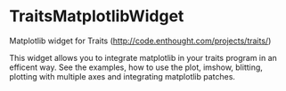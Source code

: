 # TraitsMatplotlibWidget
Matplotlib widget for Traits (http://code.enthought.com/projects/traits/)

This widget allows you to integrate matplotlib in your traits program in an efficent way. See the examples, how to use the plot, imshow, blitting, plotting with multiple axes and integrating matplotlib patches.
